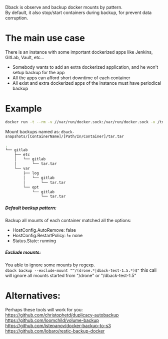 Dback is observe and backup docker mounts by pattern.<br>
By default, it also stop/start containers during backup, for prevent data corruption.

# The main use case
There is an instance with some important dockerized apps like Jenkins, GitLab, Vault, etc...
- Somebody wants to add an extra dockerized application, and he won't setup backup for the app
- All the apps can afford short downtime of each container
- All exist and extra dockerized apps of the instance must have periodical backup

# Example
```sh
docker run -t --rm -v //var/run/docker.sock:/var/run/docker.sock -v /tmp/dback-snapshots:/dback-snapshots dback/dback backup
```
Mount backups named as: `dback-snapshots/[ContainerName]/[Path/In/Container]/tar.tar`

```sh
.
└── gitlab
    ├── etc
    │   └── gitlab
    │       └── tar.tar
    └── var
        ├── log
        │   └── gitlab
        │       └── tar.tar
        └── opt
            └── gitlab
                └── tar.tar
```

##### Default backup pattern:
Backup all mounts of each container matched all the options:
- HostConfig.AutoRemove: false
- HostConfig.RestartPolicy: != none
- Status.State: running

##### Exclude mounts:
You able to ignore some mounts by regexp.<br>
`dback backup --exclude-mount "^/(drone.*|dback-test-1.5.*)$"`
this call will ignore all mounts started from "/drone" or "/dback-test-1.5"


# Alternatives:
Perhaps these tools will work for you:<br>
https://github.com/christophetd/duplicacy-autobackup<br>
https://github.com/loomchild/volume-backup<br>
https://github.com/istepanov/docker-backup-to-s3<br>
https://github.com/lobaro/restic-backup-docker<br>